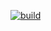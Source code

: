 [![build](https://travis-ci.org/younglives/oxford.intranet.folder.svg)](https://travis-ci.org/younglives/oxford.intranet.folder)
